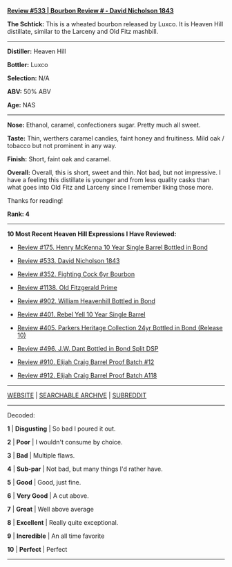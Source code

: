 
[**Review #533 | Bourbon Review # - David Nicholson 1843**]( https://t8ke.review/review-533-david-nicholson-1843/)

**The Schtick:** This is a wheated bourbon released by Luxco. It is Heaven Hill distillate, similar to the Larceny and Old Fitz mashbill. 

-----

**Distiller:** Heaven Hill

**Bottler:** Luxco

**Selection:** N/A

**ABV:**  50% ABV

**Age:** NAS 

-----

**Nose:**  Ethanol, caramel, confectioners sugar. Pretty much all sweet.   

**Taste:** Thin, werthers caramel candies, faint honey and fruitiness. Mild oak / tobacco but not prominent in any way. 

**Finish:** Short, faint oak and caramel. 

**Overall:** Overall, this is short, sweet and thin. Not bad, but not impressive. I have a feeling this distillate is younger and from less quality casks than what goes into Old Fitz and Larceny since I remember liking those more. 

Thanks for reading!

**Rank: 4**

----- 

**10 Most Recent Heaven Hill Expressions I Have Reviewed:** 

- [Review #175. Henry McKenna 10 Year Single Barrel Bottled in Bond]( https://t8ke.review/review-175-henry-mckenna-10yr-bottled-in-bond-re-review/) 

- [Review #533. David Nicholson 1843]( https://t8ke.review/review-533-david-nicholson-1843/) 

- [Review #352. Fighting Cock 6yr Bourbon]( https://t8ke.review/review-352-fighting-cock-6yr/) 

- [Review #1138. Old Fitzgerald Prime]( https://t8ke.review/review-1138-old-fitzgerald-prime/) 

- [Review #902. William Heavenhill Bottled in Bond]( https://t8ke.review/review-902-william-heavenhill-bottled-in-bond/) 

- [Review #401. Rebel Yell 10 Year Single Barrel]( https://t8ke.review/review-401-rebel-yell-single-barrel-10yr/) 

- [Review #405. Parkers Heritage Collection 24yr Bottled in Bond (Release 10)]( https://t8ke.review/review-405-parkers-heritage-collection-10-24yr-bottled-in-bond/) 

- [Review #496. J.W. Dant Bottled in Bond Split DSP]( https://t8ke.review/review-496-jw-dant-split-dsp-131/) 

- [Review #910. Elijah Craig Barrel Proof Batch #12]( https://t8ke.review/review-910-elijah-craig-barrel-proof-batch-12/) 

- [Review #912. Elijah Craig Barrel Proof Batch A118]( https://t8ke.review/review-912-elijah-craig-barrel-proof-batch-a118/) 

-----

[WEBSITE](https://t8ke.review) | [SEARCHABLE ARCHIVE](https://t8ke.review/review-archive/) | [SUBREDDIT](https://reddit.com/r/t8kereviews)

-----

Decoded:

**1** | **Disgusting** | So bad I poured it out.

**2** | **Poor** | I wouldn't consume by choice.

**3** | **Bad** | Multiple flaws.

**4** | **Sub-par** | Not bad, but many things I'd rather have.

**5** | **Good** | Good, just fine.

**6** | **Very Good** | A cut above.

**7** | **Great** | Well above average

**8** | **Excellent** | Really quite exceptional.

**9** | **Incredible** | An all time favorite

**10** | **Perfect** | Perfect

----

